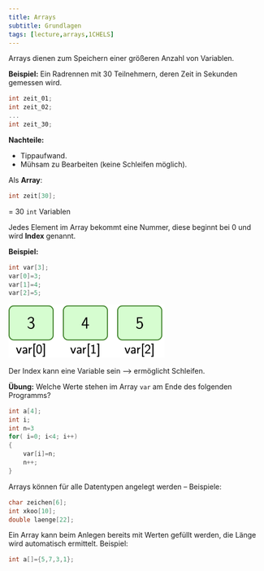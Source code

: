 ```yaml
---
title: Arrays
subtitle: Grundlagen
tags: [lecture,arrays,1CHELS]
---
```


Arrays dienen zum Speichern einer größeren Anzahl von Variablen.

**Beispiel:**
Ein Radrennen mit 30 Teilnehmern, deren Zeit in Sekunden gemessen wird.


```c
int zeit_01;
int zeit_02;
...
int zeit_30;
```

**Nachteile:**

- Tippaufwand.
- Mühsam zu Bearbeiten (keine Schleifen möglich).


Als **Array**:

```c
int zeit[30];
```

= 30 `int` Variablen

Jedes Element im Array bekommt eine Nummer, diese beginnt bei 0 und wird **Index** genannt.

**Beispiel:**

```c
int var[3];
var[0]=3;
var[1]=4;
var[2]=5;
```

<img src="fig/image-20210306154346652.png" alt="image-20210306154346652" style="zoom:33%;" />


Der Index kann eine Variable sein ⟶ ermöglicht Schleifen.

**Übung:** Welche Werte stehen im Array `var` am Ende des folgenden Programms?

```c
int a[4];
int i;
int n=3
for( i=0; i<4; i++)
{
	var[i]=n;
	n++;
}
```

Arrays können für alle Datentypen angelegt werden – Beispiele:

```c
char zeichen[6];
int xkoo[10];
double laenge[22];
```

Ein Array kann beim Anlegen bereits mit Werten gefüllt werden, die Länge wird automatisch ermittelt. Beispiel:

```c
int a[]={5,7,3,1};
```




